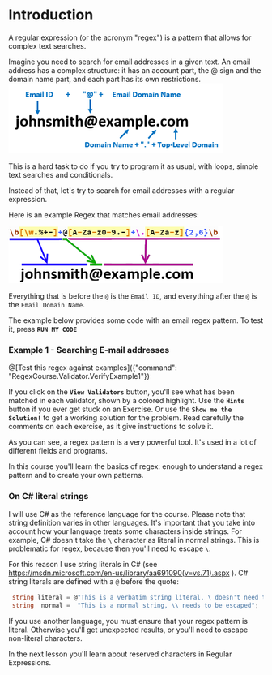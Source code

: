 # Introduction
A regular expression (or the acronym "regex") is a pattern that allows for complex text searches.


Imagine you need to search for email addresses in a given text. An email address has a complex structure: it has an account part, the @ sign and the domain name part, and each part has its own restrictions. 
![Email structure](/images/email.png)

This is a hard task to do if you try to program it as usual, with loops, simple text searches and conditionals.

Instead of that, let's try to search for email addresses with a regular expression.

Here is an example Regex that matches email addresses:

![Email Regex](/images/emailregex.png)

Everything that is before the `@` is the `Email ID`, and everything after the `@` is the `Email Domain Name`.

The example below provides some code with an email regex pattern. To test it, press **`RUN MY CODE`**

### Example 1 - Searching E-mail addresses

@[Test this regex against examples]({"command": "RegexCourse.Validator.VerifyExample1"})

If you click on the **`View Validators`** button, you'll see what has been matched in each validator, shown by a colored highlight.
Use the **`Hints`** button if you ever get stuck on an Exercise. Or use the **`Show me the Solution!`** to get a working solution for the problem.
Read carefully the comments on each exercise, as it give instructions to solve it.

As you can see, a regex pattern is a very powerful tool. It's used in a lot of different fields and programs.

In this course you'll learn the basics of regex: enough to understand a regex pattern and to create your own patterns.

### On C# literal strings
I will use C# as the reference language for the course. Please note that string definition varies in other languages. It's important that you take into account how your language treats some characters inside strings. For example, C# doesn't take the `\` character as literal in normal strings. This is problematic for regex, because then you'll need to escape `\`.

For this reason I use string literals in C# (see https://msdn.microsoft.com/en-us/library/aa691090(v=vs.71).aspx ). C# string literals are defined with a `@` before the quote:

```csharp
 string literal = @"This is a verbatim string literal, \ doesn't need to be escaped";
 string  normal =  "This is a normal string, \\ needs to be escaped";
```
If you use another language, you must ensure that your regex pattern is literal. Otherwise you'll get unexpected results, or you'll need to escape non-literal characters.

In the next lesson you'll learn about reserved characters in Regular Expressions.
